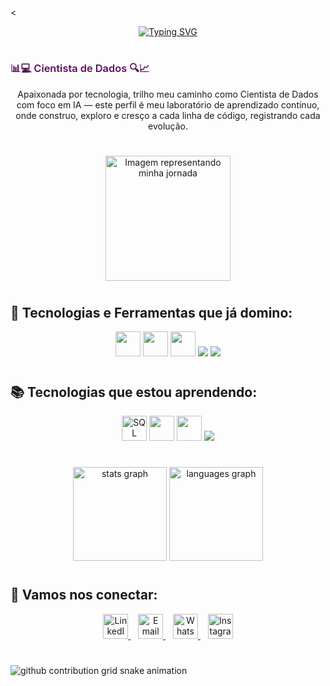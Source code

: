 <<div align="center">
  <a href="https://git.io/typing-svg">
    <img src="https://readme-typing-svg.demolab.com?font=Fira+Code&weight=500&size=22&pause=1000&color=8A2BE2&center=true&vCenter=true&random=false&width=524&lines=%E2%8A%B9+Oi,+sou+Ester,+seja+bem-vindo!+%CB%99%E1%B5%95%CB%99+%E2%8A%B9+" alt="Typing SVG">
  </a>
</div>

#

<h3 style="color:#571259; font-weight: 600;">
  📊💻 Cientista de Dados 🔍📈
</h3>


<p align="center">
Apaixonada por tecnologia, trilho meu caminho como Cientista de Dados com foco em IA — este perfil é meu laboratório de aprendizado contínuo, onde construo, exploro e cresço a cada linha de código, registrando cada evolução.
</p>

#

<div align="center">
  <img src="https://i.postimg.cc/QNyBvzCT/Mulher-no-escrit-rio-moderno-de-dia-1.png" height="200px" alt="Imagem representando minha jornada" />
</div>

#

## 🚀 Tecnologias e Ferramentas que já domino:

<div align="center">
  <img src="https://cdn.jsdelivr.net/gh/devicons/devicon/icons/python/python-original.svg" width="40" />
  <img src="https://cdn.jsdelivr.net/gh/devicons/devicon/icons/git/git-original.svg" width="40" />
  <img src="https://cdn.jsdelivr.net/gh/devicons/devicon/icons/github/github-original.svg" width="40" />
  <img src="https://img.shields.io/badge/Power%20BI-F2C811?style=for-the-badge&logo=powerbi&logoColor=000" />
  <img src="https://img.shields.io/badge/Excel-217346?style=for-the-badge&logo=microsoft-excel&logoColor=white" />
</div>

#

## 📚 Tecnologias que estou aprendendo:
<div align="center">
  <img src="https://cdn.jsdelivr.net/gh/devicons/devicon/icons/mysql/mysql-original.svg" width="40" title="SQL" />
  <img src="https://cdn.jsdelivr.net/gh/devicons/devicon/icons/numpy/numpy-original.svg" width="40" />
  <img src="https://cdn.jsdelivr.net/gh/devicons/devicon/icons/pandas/pandas-original.svg" width="40" />
  <img src="https://img.shields.io/badge/Estat%C3%ADstica-40464F?style=for-the-badge&logo=chartdotjs&logoColor=white" />
</div>

#

<div align="center">
  <img src="https://github-readme-stats.vercel.app/api?username=ester-fernandes&hide_title=false&hide_rank=false&show_icons=true&include_all_commits=true&count_private=true&disable_animations=false&theme=midnight-purple&locale=pt-br&hide_border=false" height="150" alt="stats graph"  />
  <img src="https://github-readme-stats.vercel.app/api/top-langs?username=ester-fernandes&locale=pt-br&hide_title=false&layout=compact&card_width=320&langs_count=5&theme=midnight-purple&hide_border=false" height="150" alt="languages graph"  />
</div>


#

## 🔗 Vamos nos conectar:

<div align="center">
  <a href="https://www.linkedin.com/in/esterfb-brito/" target="_blank">
    <img src="https://cdn.jsdelivr.net/gh/devicons/devicon/icons/linkedin/linkedin-original.svg" width="40" alt="LinkedIn" />
  </a>&nbsp;&nbsp;
  <a href="mailto:esterfbbrito@outlook.com" target="_blank">
    <img src="https://img.icons8.com/fluency/48/gmail-new.png" width="40" alt="Email" />
  </a>&nbsp;&nbsp;
  <a href="https://wa.me/55992622703?text=Ol%C3%A1,tudo%20bem?" target="_blank">
    <img src="https://img.icons8.com/color/48/whatsapp--v1.png" width="40" alt="WhatsApp" />
  </a>&nbsp;&nbsp;
  <a href="https://www.instagram.com/ester.data/" target="_blank">
    <img src="https://img.icons8.com/fluency/48/instagram-new.png" width="40" alt="Instagram" />
  </a>
</div>

#

<picture align="center">
  <source media="(prefers-color-scheme: dark)" srcset="https://raw.githubusercontent.com/LoohSilva/LoohSilva/output/github-contribution-grid-snake-dark.svg">
  <source media="(prefers-color-scheme: light)" srcset="https://raw.githubusercontent.com/LoohSilva/LoohSilva/output/github-contribution-grid-snake-dark.svg">
  <img align="center" alt="github contribution grid snake animation" src="https://raw.githubusercontent.com/LoohSilva/LoohSilva/output/github-contribution-grid-snake.svg">
</picture>
